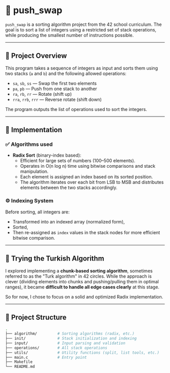 # 🧮 push_swap

`push_swap` is a sorting algorithm project from the 42 school curriculum. The goal is to sort a list of integers using a restricted set of stack operations, while producing the smallest number of instructions possible.

---

## 🚀 Project Overview

This program takes a sequence of integers as input and sorts them using two stacks (`a` and `b`) and the following allowed operations:

- `sa`, `sb`, `ss` — Swap the first two elements
- `pa`, `pb` — Push from one stack to another
- `ra`, `rb`, `rr` — Rotate (shift up)
- `rra`, `rrb`, `rrr` — Reverse rotate (shift down)

The program outputs the list of operations used to sort the integers.

---

## 🔧 Implementation

### ✅ Algorithms used

- **Radix Sort** (binary-index based):
  - Efficient for large sets of numbers (100–500 elements).
  - Operates in O(n log n) time using bitwise comparisons and stack manipulation.
  - Each element is assigned an index based on its sorted position.
  - The algorithm iterates over each bit from LSB to MSB and distributes elements between the two stacks accordingly.

### ⚙️ Indexing System

Before sorting, all integers are:
- Transformed into an indexed array (normalized form),
- Sorted,
- Then re-assigned as `index` values in the stack nodes for more efficient bitwise comparison.

---

## 🧪 Trying the Turkish Algorithm

I explored implementing a **chunk-based sorting algorithm**, sometimes referred to as the "Turk algorithm" in 42 circles. While the approach is clever (dividing elements into chunks and pushing/pulling them in optimal ranges), it became **difficult to handle all edge cases clearly** at this stage.

So for now, I chose to focus on a solid and optimized Radix implementation.

---

## 📁 Project Structure

```bash
.
├── algorithm/         # Sorting algorithms (radix, etc.)
├── init/              # Stack initialization and indexing
├── input/             # Input parsing and validation
├── operations/        # All stack operations
├── utils/             # Utility functions (split, list tools, etc.)
├── main.c             # Entry point
├── Makefile
└── README.md
